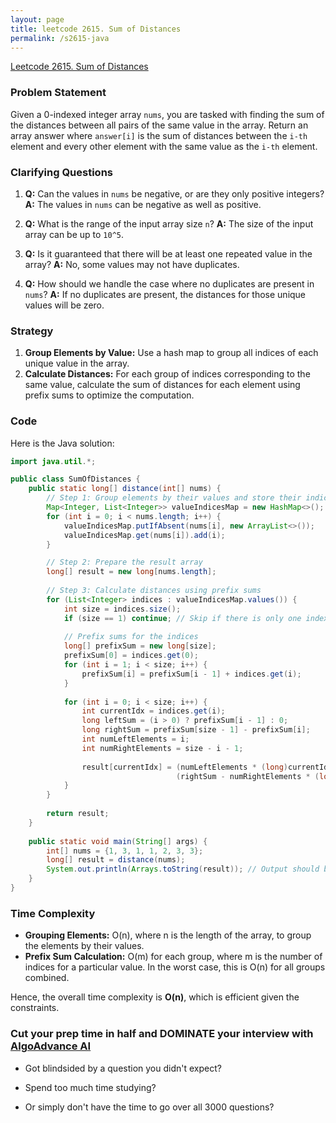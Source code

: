 ```yaml
---
layout: page
title: leetcode 2615. Sum of Distances
permalink: /s2615-java
---
```

[Leetcode 2615. Sum of Distances](https://algoadvance.github.io/algoadvance/l2615)
### Problem Statement

Given a 0-indexed integer array `nums`, you are tasked with finding the sum of the distances between all pairs of the same value in the array. Return an array answer where `answer[i]` is the sum of distances between the `i-th` element and every other element with the same value as the `i-th` element.

### Clarifying Questions

1. **Q:** Can the values in `nums` be negative, or are they only positive integers?
   **A:** The values in `nums` can be negative as well as positive.

2. **Q:** What is the range of the input array size `n`?
   **A:** The size of the input array can be up to `10^5`.

3. **Q:** Is it guaranteed that there will be at least one repeated value in the array?
   **A:** No, some values may not have duplicates.

4. **Q:** How should we handle the case where no duplicates are present in `nums`?
   **A:** If no duplicates are present, the distances for those unique values will be zero.

### Strategy

1. **Group Elements by Value:** Use a hash map to group all indices of each unique value in the array.
2. **Calculate Distances:** For each group of indices corresponding to the same value, calculate the sum of distances for each element using prefix sums to optimize the computation.

### Code

Here is the Java solution:

```java
import java.util.*;

public class SumOfDistances {
    public static long[] distance(int[] nums) {
        // Step 1: Group elements by their values and store their indices
        Map<Integer, List<Integer>> valueIndicesMap = new HashMap<>();
        for (int i = 0; i < nums.length; i++) {
            valueIndicesMap.putIfAbsent(nums[i], new ArrayList<>());
            valueIndicesMap.get(nums[i]).add(i);
        }

        // Step 2: Prepare the result array
        long[] result = new long[nums.length];
        
        // Step 3: Calculate distances using prefix sums
        for (List<Integer> indices : valueIndicesMap.values()) {
            int size = indices.size();
            if (size == 1) continue; // Skip if there is only one index
            
            // Prefix sums for the indices
            long[] prefixSum = new long[size];
            prefixSum[0] = indices.get(0);
            for (int i = 1; i < size; i++) {
                prefixSum[i] = prefixSum[i - 1] + indices.get(i);
            }
            
            for (int i = 0; i < size; i++) {
                int currentIdx = indices.get(i);
                long leftSum = (i > 0) ? prefixSum[i - 1] : 0;
                long rightSum = prefixSum[size - 1] - prefixSum[i];
                int numLeftElements = i;
                int numRightElements = size - i - 1;
                
                result[currentIdx] = (numLeftElements * (long)currentIdx - leftSum) + 
                                     (rightSum - numRightElements * (long)currentIdx);
            }
        }
        
        return result;
    }
    
    public static void main(String[] args) {
        int[] nums = {1, 3, 1, 1, 2, 3, 3};
        long[] result = distance(nums);
        System.out.println(Arrays.toString(result)); // Output should be [5, 3, 5, 5, 0, 4, 4]
    }
}
```

### Time Complexity

- **Grouping Elements:** O(n), where n is the length of the array, to group the elements by their values.
- **Prefix Sum Calculation:** O(m) for each group, where m is the number of indices for a particular value. In the worst case, this is O(n) for all groups combined.

Hence, the overall time complexity is **O(n)**, which is efficient given the constraints.


### Cut your prep time in half and DOMINATE your interview with [AlgoAdvance AI](https://algoAdvance.com)

- Got blindsided by a question you didn't expect?

- Spend too much time studying?

- Or simply don't have the time to go over all 3000 questions?

